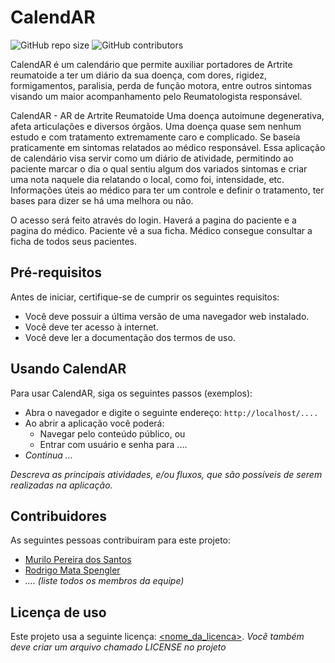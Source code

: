<!--- Nome_da_Aplicação --->
# CalendAR

<!--- Exemplos de badges. Acesse https://shields.io para outras opções. Você pode querer incluir informações de dependencias, build, testes, licença, etc. --->
![GitHub repo size](https://img.shields.io/github/repo-size/hsborges/progweb-template)
![GitHub contributors](https://img.shields.io/github/contributors/hsborges/progweb-template)

<!--- Nome_da_Aplicação é um/uma ... que permite/tem por objetivo/visa/etc .... --->
CalendAR é um calendário que permite auxiliar portadores de Artrite reumatoide a ter um diário da sua doença, com dores, rigidez, formigamentos, paralisia, perda de função motora, entre outros sintomas visando um maior acompanhamento pelo Reumatologista responsável. 

<!--- Coloque aqui linhas adicionais com informações sobre o que a aplicação faz. Sua introdução deve ser de no máximo 3 parágrafos, seja simples e objetivo para não sobrecarregar de detalhes desnecessários este espaço. Se necessário, crie novas seções abaixo. --->
CalendAR - AR de Artrite Reumatoide
Uma doença autoimune degenerativa, afeta articulações e diversos órgãos.
Uma doença quase sem nenhum estudo e com tratamento extremamente caro e  complicado.
Se baseia praticamente em sintomas relatados ao médico responsável.
Essa aplicação de calendário visa servir como um diário de atividade, permitindo ao paciente marcar o dia o qual sentiu algum dos variados sintomas e criar uma nota naquele dia relatando o local, como foi, intensidade, etc.
Informações úteis ao médico para ter um controle e definir o tratamento, ter bases para dizer se há uma melhora ou não.

O acesso será feito através do login.
Haverá a pagina do paciente e a pagina do médico.
Paciente vê a sua ficha.
Médico consegue consultar a ficha de todos seus pacientes.


## Pré-requisitos

<!--- Antes de iniciar, certifique-se de cumprir os seguintes requisitos: --->
<!---  <!--- Estes são alguns exemplos de requisitos. Adicione, duplique e remove como necessário --->
<!--- * Você deve possuir a última versão do `<linguagem/dependencia/etc>` instalado. --->
<!--- * Você deve possuir uma máquina `<Windows/Linux/Mac>`. (Deixe claro qual SO é possível rodar a aplicação, Linux é obrigatório). --->
<!--- * Você deve ler o `<guia/link/documentação>` dos termos de uso. --->
<!--- * (outros ...) --->

Antes de iniciar, certifique-se de cumprir os seguintes requisitos:
<!--- Estes são alguns exemplos de requisitos. Adicione, duplique e remove como necessário --->
* Você deve possuir a última versão de uma navegador web instalado.
* Você deve ter acesso à internet.
* Você deve ler a documentação dos termos de uso.

## Usando CalendAR

Para usar CalendAR, siga os seguintes passos (exemplos):

* Abra o navegador e digite o seguinte endereço: `http://localhost/....`
* Ao abrir a aplicação você poderá:
  * Navegar pelo conteúdo público, ou
  * Entrar com usuário e senha para ....
* *Continua ...*  

*Descreva as principais atividades, e/ou fluxos, que são possíveis de serem realizadas na aplicação.*

## Contribuidores

As seguintes pessoas contribuiram para este projeto:

* [Murilo Pereira dos Santos](https://github.com/Mucrilo)
* [Rodrigo Mata Spengler](https://github.com/Rodrigo-Mata-Spengler)
* *.... (liste todos os membros da equipe)*

## Licença de uso

<!--- Se não tiver certeza de qual, verifique este site: https://choosealicense.com/--->
Este projeto usa a seguinte licença: [<nome_da_licenca>](<link>).
*Você também deve criar um arquivo chamado LICENSE no projeto*
